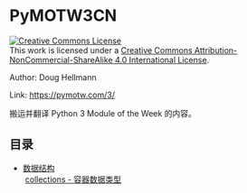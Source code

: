 # PyMOTW3CN

<a rel="license" href="http://creativecommons.org/licenses/by-nc-sa/4.0/"><img alt="Creative Commons License" style="border-width:0" src="https://i.creativecommons.org/l/by-nc-sa/4.0/88x31.png" /></a><br />This work is licensed under a <a rel="license" href="http://creativecommons.org/licenses/by-nc-sa/4.0/">Creative Commons Attribution-NonCommercial-ShareAlike 4.0 International License</a>.

Author: Doug Hellmann

Link: https://pymotw.com/3/

搬运并翻译 Python 3 Module of the Week 的内容。

## 目录
- [数据结构](https://github.com/mejinotdove/PyMOTW3CN/tree/master/%E6%95%B0%E6%8D%AE%E7%BB%93%E6%9E%84)<br/>
  [collections - 容器数据类型](https://github.com/mejinotdove/PyMOTW3CN/tree/master/%E6%95%B0%E6%8D%AE%E7%BB%93%E6%9E%84/collections)
